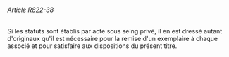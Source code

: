###### Article R822-38

Si les statuts sont établis par acte sous seing privé, il en est dressé autant d'originaux qu'il est nécessaire pour la remise d'un exemplaire à chaque associé et pour satisfaire aux dispositions du présent titre.

